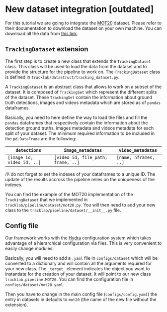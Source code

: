 # New dataset integration [outdated]

For this tutorial we are going to integrate the [MOT20](https://motchallenge.net/data/MOT20/) dataset. 
Please refer to their documentation to download the dataset on your own machine. You can download all the 
data from [this link](https://motchallenge.net/data/MOT20.zip).

## `TrackingDataset` extension
The first step is to create a new class that extends the `TrackingDataset` class. 
This class will be used to load the data from the dataset and to provide the structure for
the pipeline to work on. The `TrackingDataset` class is defined in `tracklab/datastruct/tracking_dataset.py`.

A `TrackingDataset` is an abstract class that allows to work on a subset of the dataset. It is composed of 
`TrackingSet` which represent the different splits of the dataset. These `TrackingSet` contain the information 
about ground truth detections, images and videos metadata which are stored as of `pandas` dataframes.

Basically, you need to here define the way to load the files and fill the `pandas` dataframes that 
respectively contain the information about the detection ground truths, 
images metadata and videos metadata for each split of your dataset. The minimum required information to be 
included in the `pd.DataFrame` are the following:

| `detections`               | `image_metadatas`                  | `video_metadatas`     |
|----------------------------|------------------------------------|-----------------------|
| `[image_id, video_id, ..]` | `[video_id, file_path, frame, ..]` | `[name, nframes, ..]` |

/!\ do not forget to set the indexes of your dataframes to a unique ID. The 
update of the results accross the pipeline relies on the uniqueness of the 
indexes.

You can find the example of the MOT20 implementation of the `TrackingDataset` 
that we implemented in `tracklab/pipeline/dataset/mot20.py`. You will then 
need to add your new class to the `tracklab/pipeline/dataset/__init__.py` file.

## Config file

Our framework works with the [Hydra](https://hydra.cc/) configuration system which 
takes advantage of a hierarchical configuration via files. This is very convenient
to easily change modules.

Basically, you will need to add a `.yaml` file in `configs/dataset` which will be 
converted to a dictionary and will contain all the arguments required for your 
new class. The `_target_` element indicates the object you want to 
instantiate for the creation of your dataset. 
It  will point to our new class `tracklab.pipeline.MOT20`. You can find the configuration 
file in `configs/dataset/mot20.yaml`.

Then you have to change in the main config file (`configs/config.yaml`) the entry in 
datasets in defaults to `mot20` (the name of the new file without the extension).
